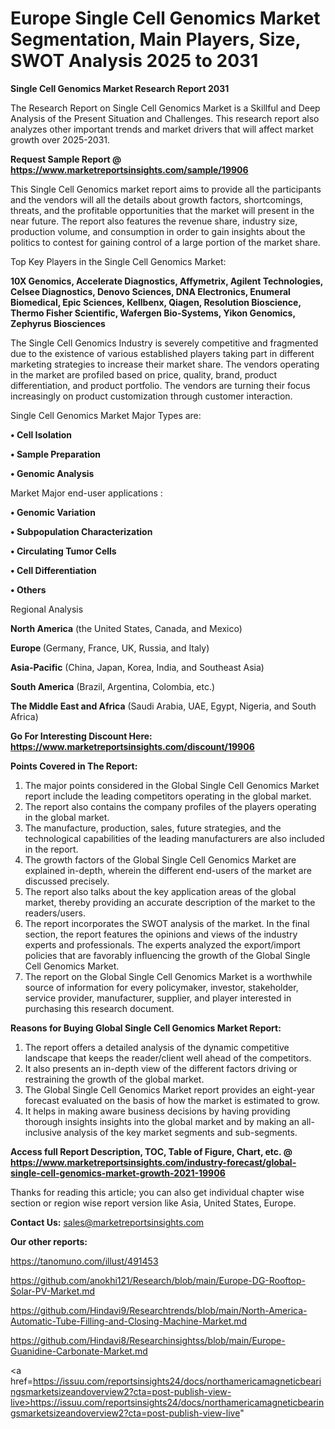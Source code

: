 # Europe Single Cell Genomics Market Segmentation, Main Players, Size, SWOT Analysis 2025 to 2031

<strong>Single Cell Genomics Market Research Report 2031</strong>

The Research Report on Single Cell Genomics Market is a Skillful and Deep Analysis of the Present Situation and Challenges. This research report also analyzes other important trends and market drivers that will affect market growth over 2025-2031.

<strong>Request Sample Report @ <a href=https://www.marketreportsinsights.com/sample/19906>https://www.marketreportsinsights.com/sample/19906</a></strong>

This Single Cell Genomics market report aims to provide all the participants and the vendors will all the details about growth factors, shortcomings, threats, and the profitable opportunities that the market will present in the near future. The report also features the revenue share, industry size, production volume, and consumption in order to gain insights about the politics to contest for gaining control of a large portion of the market share.

Top Key Players in the Single Cell Genomics Market:

<strong>10X Genomics, Accelerate Diagnostics, Affymetrix, Agilent Technologies, Celsee Diagnostics, Denovo Sciences, DNA Electronics, Enumeral Biomedical, Epic Sciences, Kellbenx, Qiagen, Resolution Bioscience, Thermo Fisher Scientific, Wafergen Bio-Systems, Yikon Genomics, Zephyrus Biosciences</strong>

The Single Cell Genomics Industry is severely competitive and fragmented due to the existence of various established players taking part in different marketing strategies to increase their market share. The vendors operating in the market are profiled based on price, quality, brand, product differentiation, and product portfolio. The vendors are turning their focus increasingly on product customization through customer interaction.

Single Cell Genomics Market Major Types are:

<strong>• Cell Isolation

• Sample Preparation

• Genomic Analysis</strong>

Market Major end-user applications :

<strong>• Genomic Variation

• Subpopulation Characterization

• Circulating Tumor Cells

• Cell Differentiation

• Others</strong>

Regional Analysis

</u><strong><b>North America</b></strong> (the United States, Canada, and Mexico)

<strong><b>Europe </b></strong>(Germany, France, UK, Russia, and Italy)

<strong><b>Asia-Pacific</b></strong> (China, Japan, Korea, India, and Southeast Asia)

<strong><b>South America</b></strong> (Brazil, Argentina, Colombia, etc.)

<strong><b>The Middle East and Africa</b></strong> (Saudi Arabia, UAE, Egypt, Nigeria, and South Africa)

<strong>Go For Interesting Discount Here: <a href=https://www.marketreportsinsights.com/discount/19906>https://www.marketreportsinsights.com/discount/19906</a></strong>

<strong>Points Covered in The Report:</strong>
<ol>
  <li>The major points considered in the Global Single Cell Genomics Market report include the leading competitors operating in the global market.</li>
  <li>The report also contains the company profiles of the players operating in the global market.</li>
  <li>The manufacture, production, sales, future strategies, and the technological capabilities of the leading manufacturers are also included in the report.</li>
  <li>The growth factors of the Global Single Cell Genomics Market are explained in-depth, wherein the different end-users of the market are discussed precisely.</li>
  <li>The report also talks about the key application areas of the global market, thereby providing an accurate description of the market to the readers/users.</li>
  <li>The report incorporates the SWOT analysis of the market. In the final section, the report features the opinions and views of the industry experts and professionals. The experts analyzed the export/import policies that are favorably influencing the growth of the Global Single Cell Genomics Market.</li>
  <li>The report on the Global Single Cell Genomics Market is a worthwhile source of information for every policymaker, investor, stakeholder, service provider, manufacturer, supplier, and player interested in purchasing this research document.</li>
</ol>
<strong>Reasons for Buying Global Single Cell Genomics Market Report:</strong>

<ol>
  <li>The report offers a detailed analysis of the dynamic competitive landscape that keeps the reader/client well ahead of the competitors.</li>
  <li>It also presents an in-depth view of the different factors driving or restraining the growth of the global market.</li>
  <li>The Global Single Cell Genomics Market report provides an eight-year forecast evaluated on the basis of how the market is estimated to grow.</li>
  <li>It helps in making aware business decisions by having providing thorough insights insights into the global market and by making an all-inclusive analysis of the key market segments and sub-segments.</li>
</ol>
<strong>Access full Report Description, TOC, Table of Figure, Chart, etc. @ <a href=https://www.marketreportsinsights.com/industry-forecast/global-single-cell-genomics-market-growth-2021-19906>https://www.marketreportsinsights.com/industry-forecast/global-single-cell-genomics-market-growth-2021-19906</a></strong>


Thanks for reading this article; you can also get individual chapter wise section or region wise report version like Asia, United States, Europe.

<strong>Contact Us:</strong>
sales@marketreportsinsights.com

<strong>Our other reports:</strong>

<a href=https://tanomuno.com/illust/491453>https://tanomuno.com/illust/491453</a>

<a href=https://github.com/anokhi121/Research/blob/main/Europe-DG-Rooftop-Solar-PV-Market.md>https://github.com/anokhi121/Research/blob/main/Europe-DG-Rooftop-Solar-PV-Market.md</a>

<a href=https://github.com/Hindavi9/Researchtrends/blob/main/North-America-Automatic-Tube-Filling-and-Closing-Machine-Market.md>https://github.com/Hindavi9/Researchtrends/blob/main/North-America-Automatic-Tube-Filling-and-Closing-Machine-Market.md</a>

<a href=https://github.com/Hindavi8/Researchinsightss/blob/main/Europe-Guanidine-Carbonate-Market.md>https://github.com/Hindavi8/Researchinsightss/blob/main/Europe-Guanidine-Carbonate-Market.md</a>

<a href=https://issuu.com/reportsinsights24/docs/northamericamagneticbearingsmarketsizeandoverview2?cta=post-publish-view-live>https://issuu.com/reportsinsights24/docs/northamericamagneticbearingsmarketsizeandoverview2?cta=post-publish-view-live</a>"
